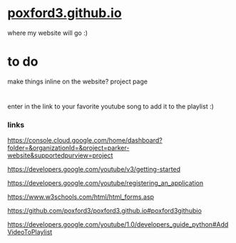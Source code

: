 # [poxford3.github.io](https://poxford3.github.io/)
where my website will go :)

# to do 
make things inline on the website? project page

#
enter in the link to your favorite youtube song to add it to the playlist :)

### links
https://console.cloud.google.com/home/dashboard?folder=&organizationId=&project=parker-website&supportedpurview=project

https://developers.google.com/youtube/v3/getting-started

https://developers.google.com/youtube/registering_an_application

https://www.w3schools.com/html/html_forms.asp

https://github.com/poxford3/poxford3.github.io#poxford3githubio

https://developers.google.com/youtube/1.0/developers_guide_python#AddVideoToPlaylist